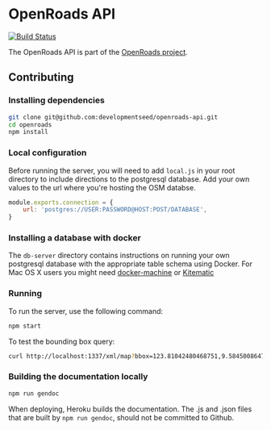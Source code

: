 # OpenRoads API
[![Build Status](https://magnum.travis-ci.com/developmentseed/openroads-api.svg?token=tqZJSdEbKcpsuN9Fxqua&branch=develop)](https://magnum.travis-ci.com/developmentseed/openroads-api)

The OpenRoads API is part of the [OpenRoads project](https://github.com/developmentseed/openroads).

## Contributing

### Installing dependencies
```sh
git clone git@github.com:developmentseed/openroads-api.git
cd openroads
npm install
```

### Local configuration

Before running the server, you will need to add `local.js` in your root directory to include directions to the postgresql database. Add your own values to the url where you're hosting the OSM databse.


```javascript
module.exports.connection = {
    url: 'postgres://USER:PASSWORD@HOST:POST/DATABASE',
}
```

### Installing a database with docker

The `db-server` directory contains instructions on running your own postgresql database with the appropriate table schema using Docker. For Mac OS X users you might need [docker-machine](https://github.com/docker/machine) or [Kitematic](https://kitematic.com/)


### Running

To run the server, use the following command:

```sh
npm start
```

To test the bounding box query:

```sh
curl http://localhost:1337/xml/map?bbox=123.81042480468751,9.584500864717155,123.81591796875,9.58991730708743
```

### Building the documentation locally

```sh
npm run gendoc
```

When deploying, Heroku builds the documentation. The .js and .json files that are built by `npm run gendoc`, should not be committed to Github.